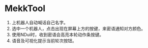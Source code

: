 # MekkTool

1. 上机器人自动喊话自己名字。
2. 选中一个机器人，点击出现在屏幕上方的按键，来密语通知对方颜色。
3. 使用NDui时，收到密语会高亮本轮动作条按键。
4. 语音及可视化提示当前轮次按钮。
